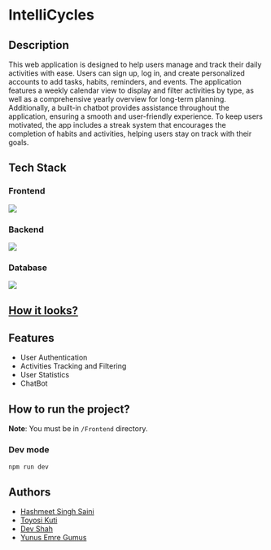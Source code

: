 # IntelliCycles

## Description

This web application is designed to help users manage and track their daily activities with ease. Users can sign up, log in, and create personalized accounts to add tasks, habits, reminders, and events. The application features a weekly calendar view to display and filter activities by type, as well as a comprehensive yearly overview for long-term planning. Additionally, a built-in chatbot provides assistance throughout the application, ensuring a smooth and user-friendly experience. To keep users motivated, the app includes a streak system that encourages the completion of habits and activities, helping users stay on track with their goals.

## Tech Stack

### Frontend

<img src="https://skillicons.dev/icons?i=react,vite,tailwindcss,bootstrap" />

### Backend

<img src="https://skillicons.dev/icons?i=nodejs,express,docker,jest" />

### Database

<img src="https://skillicons.dev/icons?i=postgres" />

## [How it looks?](./application-visuals.md)

## Features

- User Authentication
- Activities Tracking and Filtering
- User Statistics
- ChatBot

## How to run the project?

**Note**: You must be in `/Frontend` directory.

### Dev mode

```bash
npm run dev
```

## Authors

- <a href="https://github.com/hashmeet02">Hashmeet Singh Saini</a>
- <a href="https://github.com/okuti2">Toyosi Kuti</a>
- <a href="https://github.com/busycaesar">Dev Shah</a>
- <a href="https://github.com/yemregumus">Yunus Emre Gumus</a>
